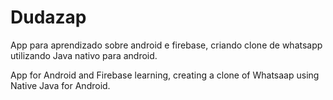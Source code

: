 # Dudazap
App para aprendizado sobre android e firebase, criando clone de whatsapp utilizando Java nativo para android.


App for Android and Firebase learning, creating a clone of Whatsaap using Native Java for Android.
